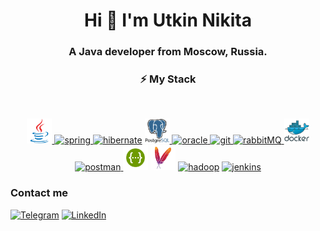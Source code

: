 
<h1 align="center">Hi 👋 I'm Utkin Nikita </h1>
<h3 align="center">A Java developer from Moscow, Russia.</h3>

<h3 align="center"> ⚡ My Stack </h3>
<br>
<p align="center"> 
<a href="https://www.java.com" target="_blank" rel="noreferrer"> <img src="https://raw.githubusercontent.com/devicons/devicon/master/icons/java/java-original.svg" alt="java" width="40" height="40"/> </a>  
<a href="https://spring.io/" target="_blank" rel="noreferrer"> <img src="https://www.vectorlogo.zone/logos/springio/springio-icon.svg" alt="spring" width="40" height="40"/> 
<a href="https://hibernate.org/" target="_blank" rel="noreferrer"> <img src="https://www.vectorlogo.zone/logos/hibernate/hibernate-icon.svg" alt="hibernate" width="40" height="40"/></a>
<a href="https://www.postgresql.org" target="_blank" rel="noreferrer"> <img src="https://raw.githubusercontent.com/devicons/devicon/master/icons/postgresql/postgresql-original-wordmark.svg" alt="postgresql" width="40" height="40"/> </a> 
<a href="https://www.oracle.com" target="_blank" rel="noreferrer"> <img src="https://www.vectorlogo.zone/logos/oracle/oracle-icon.svg" alt="oracle" width="40" height="40"/> </a> 
<a href="https://git-scm.com/" target="_blank" rel="noreferrer"> <img src="https://www.vectorlogo.zone/logos/git-scm/git-scm-icon.svg" alt="git" width="40" height="40"/> </a>
<a href="https://www.rabbitmq.com" target="_blank" rel="noreferrer"> <img src="https://www.vectorlogo.zone/logos/rabbitmq/rabbitmq-icon.svg" alt="rabbitMQ" width="40" height="40"/> </a> 
<a href="https://www.docker.com/" target="_blank" rel="noreferrer"> <img src="https://raw.githubusercontent.com/devicons/devicon/master/icons/docker/docker-original-wordmark.svg" alt="docker" width="40" height="40"/> </a> 
<a href="https://postman.com" target="_blank" rel="noreferrer"> <img src="https://www.vectorlogo.zone/logos/getpostman/getpostman-icon.svg" alt="postman" width="40" height="40"/> </a> 
<a href="https://www.swagger.io" target="_blank" rel="noreferrer"> <img src="https://github.com/vscode-icons/vscode-icons/blob/master/icons/file_type_swagger.svg" alt="swagger" width="40" height="40"/></a>
<a href="https://maven.apache.org/" target="_blank" rel="noreferrer"> <img src="https://github.com/vscode-icons/vscode-icons/blob/master/icons/file_type_maven.svg" alt="maven" width="40" height="40"/></a>
<a href="https://hadoop.apache.org/" target="_blank" rel="noreferrer"> <img src="https://www.vectorlogo.zone/util/logos/apache_hadoop/apache_hadoop-icon.svg" alt="hadoop" width="40" height="40"/></a>
<a href="https://www.jenkins.io/" target="_blank" rel="noreferrer"> <img src="https://www.vectorlogo.zone/util/logos/jenkins/jenkins-icon.svg" alt="jenkins" width="40" height="40"/></a>
</p>

### Contact me
[![Telegram](https://img.shields.io/badge/TELEGRAM-101a1f?style=for-the-badge&logo=telegram)](https://t.me/nseutkin)
[![LinkedIn](https://img.shields.io/badge/LINKEDIN-101a1f?style=for-the-badge&logo=LINKEDIN&logoColor=007BB6)](https://www.linkedin.com/in/nikitautkin8)
